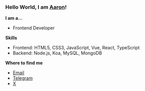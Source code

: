 
### Hello World, I am [Aaron](https://www.ultimate-kernel.fun)!

**I am a...**

- Frontend Developer 

**Skills**
- Frontend: HTML5, CSS3, JavaScript, Vue, React, TypeScript
- Backend: Node.js, Koa, MySQL, MongoDB


 <!-- ![](https://github-readme-stats.vercel.app/api?username=aaronlamz&count_private=true&show_icons=true&icon_color=0366d6&text_color=24292e&bg_color=eeeeee&hide_title=true&card_width=100%) -->

**Where to find me**

- [Email](mailto:aaronlamz2022@gmail.com)
- [Telegram](https://t.me/discover_001)
- [X](https://twitxter.com/aaronlamz)